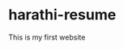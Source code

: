 # harathi-resume
<html>
<head>

<title>MY RESume</title>
<body>
<p>This is my first website</p>
</body>
</head>

</html>
